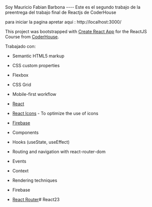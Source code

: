Soy Mauricio Fabian Barbona ---- Este es el segundo trabajo de la preentrega del trabajo final de Reactjs de CoderHouse

para iniciar la pagina apretar aqui : http://localhost:3000/

This project was bootstrapped with [Create React App](https://github.com/facebook/create-react-app) for the ReactJS Course from [CoderHouse](https://www.coderhouse.com/).

Trabajado con:

- Semantic HTML5 markup
- CSS custom properties
- Flexbox
- CSS Grid
- Mobile-first workflow
- [React](https://reactjs.org/)
- [React Icons](https://react-icons.github.io/react-icons) - To optimize the use of icons
- [Firebase](https://firebase.google.com/)

- Components
- Hooks (useState, useEffect)
- Routing and navigation with react-router-dom
- Events
- Context
- Rendering techniques
- Firebase
- [React Router](https://github.com/ReactJSTraining/react-router)#   R e a c t 2 3  
 